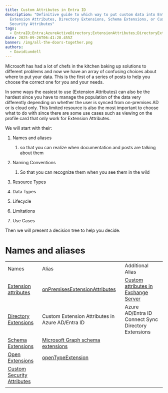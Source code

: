 ```yaml
---
title: Custom Attributes in Entra ID
description: "Definitive guide to which way to put custom data into Entra ID:
  Extension Attributes, Directory Extensions, Schema Extensions, or Custom
  Security Attributes"
tags:
  - EntraID;Entra;AzureActiveDirectory;ExtensionAttributes;DirectoryExtensions;SchemaExtensions;CustomSecurityAttributes;
date: 2025-09-26T06:41:28.455Z
banner: /img/all-the-doors-together.png
authors:
  - DavidLundell
---
```

M﻿icrosoft has had a lot of chefs in the kitchen baking up solutions to different problems and now we have an array of confusing choices about where to put your data. This is the first of a series of posts to help you choose the correct one for you and your needs.

I﻿n some ways the easiest to use (Extension Attributes) can also be the hardest since you have to manage the population of the data very differently depending on whether the user is synced from on-premises AD or is cloud only. This limited resource is also the most important to choose what to do with since there are some use cases such as viewing on the profile card that only work for Extension Attributes.

W﻿e will start with their: 

1. Names and aliases 

   1. so that you can realize when documentation and posts are talking about them
2. N﻿aming Conventions

   1. So that you can recognize them when you see them in the wild 
3. R﻿esource Types
4. D﻿ata Types
5. L﻿ifecycle
6. L﻿imitations
7. U﻿se Cases

T﻿hen we will present a decision tree to help you decide.

# Names and aliases


|     |     |     |
| --- | --- | --- | 
| Names | Alias | Additional Alias |
| [Extension attributes](https://learn.microsoft.com/en-us/graph/extensibility-overview?tabs=http#extension-attributes) | [onPremisesExtensionAttributes](https://learn.microsoft.com/en-us/graph/api/resources/onpremisesextensionattributes?view=graph-rest-1.0) | [Custom attributes in Exchange Server](https://learn.microsoft.com/en-us/exchange/recipients/mailbox-custom-attributes) |
| [Directory Extensions](https://learn.microsoft.com/en-us/graph/extensibility-overview?tabs=http#directory-microsoft-entra-id-extensions) | Custom Extension Attributes in Azure AD/Entra ID | Azure AD/Entra ID Connect Sync Directory Extensions |
| [Schema Extensions](https://learn.microsoft.com/en-us/graph/extensibility-overview?tabs=http#schema-extensions) | [Microsoft Graph schema extensions](https://learn.microsoft.com/en-us/graph/api/resources/schemaextension) |     |
| [Open Extensions](https://learn.microsoft.com/en-us/graph/extensibility-overview?tabs=http#open-extensions) | [openTypeExtension](https://learn.microsoft.com/en-us/graph/api/resources/opentypeextension?view=graph-rest-1.0) |     |
| [Custom Security Attributes](https://learn.microsoft.com/en-us/entra/fundamentals/custom-security-attributes-overview) |     |     |
|     |     |     |

